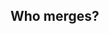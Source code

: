 ## Who merges?


<div id="text"></div>
 
<script>
document.getElementById("text").innerHTML = "Text added by JavaScript code";
</script>
